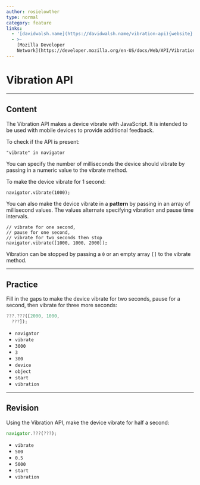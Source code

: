 ```yaml
---
author: rosielowther
type: normal
category: feature
links:
  - '[davidwalsh.name](https://davidwalsh.name/vibration-api){website}'
  - >-
    [Mozilla Developer
    Network](https://developer.mozilla.org/en-US/docs/Web/API/Vibration_API){website}
---
```


# Vibration API


---

## Content

The Vibration API makes a device vibrate with JavaScript. It is intended to be used with mobile devices to provide additional feedback.

To check if the API is present:

```plain-text
"vibrate" in navigator
```

You can specify the number of milliseconds the device should vibrate by passing in a numeric value to the vibrate method.

To make the device vibrate for 1 second:

```plain-text
navigator.vibrate(1000);
```

You can also make the device vibrate in a **pattern** by passing in an array of millisecond values. The values alternate specifying vibration and pause time intervals.

```plain-text
// vibrate for one second,
// pause for one second,
// vibrate for two seconds then stop
navigator.vibrate([1000, 1000, 2000]);     
```

Vibration can be stopped by passing a `0` or an empty array `[]` to the vibrate method.


---

## Practice

Fill in the gaps to make the device vibrate for two seconds, pause for a second, then vibrate for three more seconds:

```javascript
???.???([2000, 1000,
  ???]);
```

- `navigator`
- `vibrate`
- `3000`
- `3`
- `300`
- `device`
- `object`
- `start`
- `vibration`


---

## Revision

Using the Vibration API, make the device vibrate for half a second:

```javascript
navigator.???(???);
```

- `vibrate`
- `500`
- `0.5`
- `5000`
- `start`
- `vibration`
 
